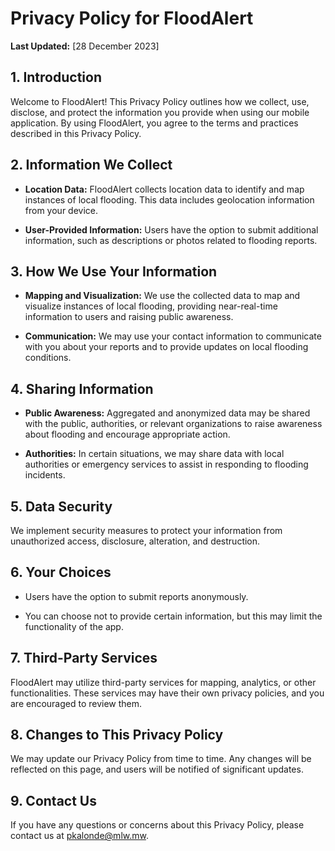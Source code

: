 # Privacy Policy for FloodAlert

**Last Updated:** [28 December 2023]

## 1. Introduction

Welcome to FloodAlert! This Privacy Policy outlines how we collect, use, disclose, and protect the information you provide when using our mobile application. By using FloodAlert, you agree to the terms and practices described in this Privacy Policy.

## 2. Information We Collect

- **Location Data:** FloodAlert collects location data to identify and map instances of local flooding. This data includes geolocation information from your device.

- **User-Provided Information:** Users have the option to submit additional information, such as descriptions or photos related to flooding reports.

## 3. How We Use Your Information

- **Mapping and Visualization:** We use the collected data to map and visualize instances of local flooding, providing near-real-time information to users and raising public awareness.

- **Communication:** We may use your contact information to communicate with you about your reports and to provide updates on local flooding conditions.

## 4. Sharing Information

- **Public Awareness:** Aggregated and anonymized data may be shared with the public, authorities, or relevant organizations to raise awareness about flooding and encourage appropriate action.

- **Authorities:** In certain situations, we may share data with local authorities or emergency services to assist in responding to flooding incidents.

## 5. Data Security

We implement security measures to protect your information from unauthorized access, disclosure, alteration, and destruction.

## 6. Your Choices

- Users have the option to submit reports anonymously.
  
- You can choose not to provide certain information, but this may limit the functionality of the app.

## 7. Third-Party Services

FloodAlert may utilize third-party services for mapping, analytics, or other functionalities. These services may have their own privacy policies, and you are encouraged to review them.

## 8. Changes to This Privacy Policy

We may update our Privacy Policy from time to time. Any changes will be reflected on this page, and users will be notified of significant updates.

## 9. Contact Us

If you have any questions or concerns about this Privacy Policy, please contact us at [pkalonde@mlw.mw](mailto:pkalonde@mlw.mw).
